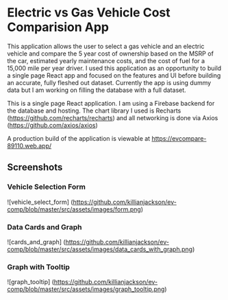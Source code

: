 # Electric vs Gas Vehicle Cost Comparision App

This application allows the user to select a gas vehicle and an electric vehicle and compare the 5 year cost of ownership based on the MSRP of the car, estimated yearly maintenance costs, and the cost of fuel for a 15,000 mile per year driver. I used this application as an opportunity to build a single page React app and focused on the features and UI before building an accurate, fully fleshed out dataset. Currently the app is using dummy data but I am working on filling the database with a full dataset.

This is a single page React application. I am using a Firebase backend for the database and hosting. The chart library I used is Recharts (https://github.com/recharts/recharts) and all networking is done via Axios (https://github.com/axios/axios)

A production build of the application is viewable at https://evcompare-89110.web.app/

## Screenshots

### Vehicle Selection Form
![vehicle_select_form]
(https://github.com/killianjackson/ev-comp/blob/master/src/assets/images/form.png)

### Data Cards and Graph
![cards_and_graph]
(https://github.com/killianjackson/ev-comp/blob/master/src/assets/images/data_cards_with_graph.png)

### Graph with Tooltip
![graph_tooltip]
(https://github.com/killianjackson/ev-comp/blob/master/src/assets/images/graph_tooltip.png)

